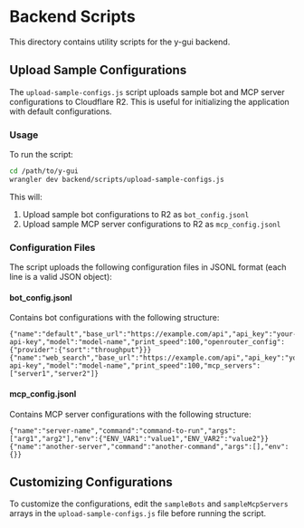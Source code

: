 # Backend Scripts

This directory contains utility scripts for the y-gui backend.

## Upload Sample Configurations

The `upload-sample-configs.js` script uploads sample bot and MCP server configurations to Cloudflare R2. This is useful for initializing the application with default configurations.

### Usage

To run the script:

```bash
cd /path/to/y-gui
wrangler dev backend/scripts/upload-sample-configs.js
```

This will:
1. Upload sample bot configurations to R2 as `bot_config.jsonl`
2. Upload sample MCP server configurations to R2 as `mcp_config.jsonl`

### Configuration Files

The script uploads the following configuration files in JSONL format (each line is a valid JSON object):

#### bot_config.jsonl

Contains bot configurations with the following structure:

```
{"name":"default","base_url":"https://example.com/api","api_key":"your-api-key","model":"model-name","print_speed":100,"openrouter_config":{"provider":{"sort":"throughput"}}}
{"name":"web_search","base_url":"https://example.com/api","api_key":"your-api-key","model":"model-name","print_speed":100,"mcp_servers":["server1","server2"]}
```

#### mcp_config.jsonl

Contains MCP server configurations with the following structure:

```
{"name":"server-name","command":"command-to-run","args":["arg1","arg2"],"env":{"ENV_VAR1":"value1","ENV_VAR2":"value2"}}
{"name":"another-server","command":"another-command","args":[],"env":{}}
```

## Customizing Configurations

To customize the configurations, edit the `sampleBots` and `sampleMcpServers` arrays in the `upload-sample-configs.js` file before running the script.

